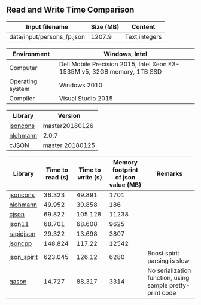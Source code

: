
## Read and Write Time Comparison


Input filename|Size (MB)|Content
---|---|---
data/input/persons_fp.json|1207.9|Text,integers

Environment|Windows, Intel
---|---
Computer|Dell Mobile Precision 2015, Intel Xeon E3-1535M v5, 32GB memory, 1TB SSD
Operating system|Windows 2010
Compiler|Visual Studio 2015

Library|Version
---|---
[jsoncons](https://github.com/danielaparker/jsoncons)|master20180126
[nlohmann](https://github.com/nlohmann/json)|2.0.7
[cJSON](https://github.com/DaveGamble/cJSON)|master 20180125

Library|Time to read (s)|Time to write (s)|Memory footprint of json value (MB)|Remarks
---|---|---|---|---
[jsoncons](https://github.com/danielaparker/jsoncons)|36.323|49.891|1701|
[nlohmann](https://github.com/nlohmann/json)|49.952|30.858|186|
[cjson](https://github.com/DaveGamble/cJSON)|69.822|105.128|11238|
[json11](https://github.com/dropbox/json11)|68.701|68.608|9625|
[rapidjson](https://github.com/miloyip/rapidjson)|29.322|13.698|3807|
[jsoncpp](https://github.com/open-source-parsers/jsoncpp)|148.824|117.22|12542|
[json_spirit](http://www.codeproject.com/Articles/20027/JSON-Spirit-A-C-JSON-Parser-Generator-Implemented)|623.045|126.12|6280|Boost spirit parsing is slow
[gason](https://github.com/vivkin/gason)|14.727|88.317|3314|No serialization function, using sample pretty-print code

